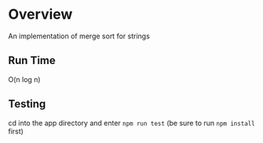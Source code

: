 # Overview
An implementation of merge sort for strings

## Run Time
O(n log n)

## Testing
cd into the app directory and enter `npm run test` (be sure to run `npm install` first)
